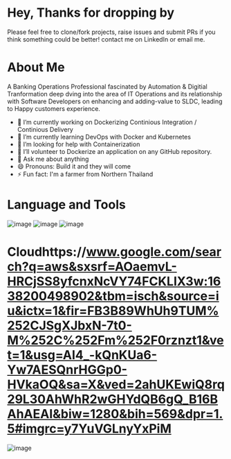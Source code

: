 # Hey, Thanks for dropping by

Please feel free to clone/fork projects, raise issues and submit PRs if you think something could be better!
contact me  on LinkedIn or email me.


# About Me
A Banking Operations Professional fascinated by Automation & Digitial Tranformation deep dving into the area of IT Operations and its relationship with Software Developers on enhancing and adding-value to SLDC, leading to Happy customers experience. 


- 🔭 I’m currently working on Dockerizing Continious Integration / Continious Delivery
- 🌱 I’m currently learning DevOps with Docker and Kubernetes
- 🤔 I’m looking for help with Containerization
- 👯 I’ll volunteer to Dockerize an application on any GitHub repository.
- 💬 Ask me about anything
- 😄 Pronouns: Build it and they will come
- ⚡ Fun fact: I'm a farmer from Northern Thailand

# Language and Tools

![image](https://user-images.githubusercontent.com/82499575/143894793-8f76556f-cb23-4d69-84e1-f56e973c0e3c.png) ![image](https://user-images.githubusercontent.com/82499575/143895035-18673b38-db88-4280-b025-4a8092829eaf.png) ![image](https://user-images.githubusercontent.com/82499575/143895790-413cb730-1f60-40f3-9aa8-3349bd896fa5.png)

# Cloudhttps://www.google.com/search?q=aws&sxsrf=AOaemvL-HRCjSS8yfcnxNcVY74FCKLIX3w:1638200498902&tbm=isch&source=iu&ictx=1&fir=FB3B89WhUh9TUM%252CJSgXJbxN-7t0-M%252C%252Fm%252F0rznzt1&vet=1&usg=AI4_-kQnKUa6-Yw7AESQnrHGGp0-HVkaOQ&sa=X&ved=2ahUKEwiQ8rq29L30AhWhR2wGHYdQB6gQ_B16BAhAEAI&biw=1280&bih=569&dpr=1.5#imgrc=y7YuVGLnyYxPiM
![image](https://user-images.githubusercontent.com/82499575/143897552-9f07d927-dfe4-41b6-b719-b1c36695befa.png) 




